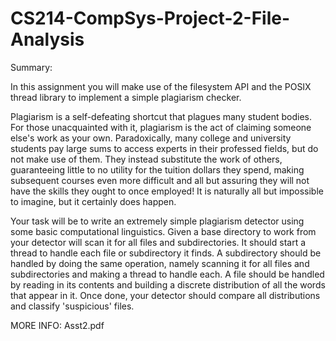 # CS214-CompSys-Project-2-File-Analysis

Summary:

In this assignment you will make use of the filesystem API and the POSIX thread library to implement a simple plagiarism checker.

Plagiarism is a self-defeating shortcut that plagues many student bodies. For those unacquainted with it, plagiarism is the act of claiming someone else's work as your own. Paradoxically, many college and university students pay large sums to access experts in their professed fields, but do not make use of them. They instead substitute the work of others, guaranteeing little to no utility for the tuition dollars they spend, making subsequent courses even more difficult and all but assuring they will not have the skills they ought to once employed! It is naturally all but impossible to imagine, but it certainly does happen.

Your task will be to write an extremely simple plagiarism detector using some basic computational linguistics. Given a base directory to work from your detector will scan it for all files and subdirectories. It should start a thread to handle each file or subdirectory it finds. A subdirectory should be handled by doing the same operation, namely scanning it for all files and subdirectories and making a thread to handle each. A file should be handled by reading in its contents and building a discrete distribution of all the words that appear in it. Once done, your detector should compare all distributions and classify 'suspicious' files.

MORE INFO: Asst2.pdf
